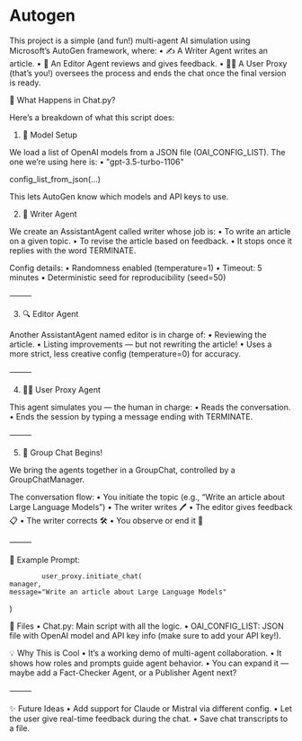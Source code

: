 # Autogen
This project is a simple (and fun!) multi-agent AI simulation using Microsoft’s AutoGen framework, where:
	•	✍️ A Writer Agent writes an article.
	•	🧐 An Editor Agent reviews and gives feedback.
	•	🙋‍♂️ A User Proxy (that’s you!) oversees the process and ends the chat once the final version is ready.

🚀 What Happens in Chat.py?

Here’s a breakdown of what this script does:

1. 🧪 Model Setup

We load a list of OpenAI models from a JSON file (OAI_CONFIG_LIST). The one we’re using here is:
	•	"gpt-3.5-turbo-1106"

 config_list_from_json(...)

 This lets AutoGen know which models and API keys to use.


 2. 📝 Writer Agent

We create an AssistantAgent called writer whose job is:
	•	To write an article on a given topic.
	•	To revise the article based on feedback.
	•	It stops once it replies with the word TERMINATE.

Config details:
	•	Randomness enabled (temperature=1)
	•	Timeout: 5 minutes
	•	Deterministic seed for reproducibility (seed=50)

⸻

3. 🔍 Editor Agent

Another AssistantAgent named editor is in charge of:
	•	Reviewing the article.
	•	Listing improvements — but not rewriting the article!
	•	Uses a more strict, less creative config (temperature=0) for accuracy.

⸻

4. 🙋‍♂️ User Proxy Agent

This agent simulates you — the human in charge:
	•	Reads the conversation.
	•	Ends the session by typing a message ending with TERMINATE.

⸻

5. 💬 Group Chat Begins!

We bring the agents together in a GroupChat, controlled by a GroupChatManager.

The conversation flow:
	•	You initiate the topic (e.g., “Write an article about Large Language Models”)
	•	The writer writes 🖊️
	•	The editor gives feedback 📋
	•	The writer corrects 🛠️
	•	You observe or end it 👀

⸻

🧾 Example Prompt:

            user_proxy.initiate_chat(
    manager, 
    message="Write an article about Large Language Models"
)


📁 Files
	•	Chat.py: Main script with all the logic.
	•	OAI_CONFIG_LIST: JSON file with OpenAI model and API key info (make sure to add your API key!).


 💡 Why This is Cool
	•	It’s a working demo of multi-agent collaboration.
	•	It shows how roles and prompts guide agent behavior.
	•	You can expand it — maybe add a Fact-Checker Agent, or a Publisher Agent next?

⸻

✨ Future Ideas
	•	Add support for Claude or Mistral via different config.
	•	Let the user give real-time feedback during the chat.
	•	Save chat transcripts to a file.

